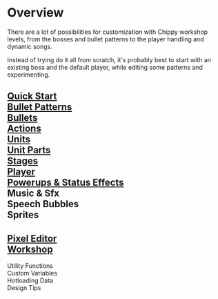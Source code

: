 # Overview

There are a lot of possibilities for customization with Chippy workshop levels, from the bosses and bullet patterns to the player handling and dynamic songs. 

Instead of trying do it all from scratch, it's probably best to start with an existing boss and the default player, while editing some patterns and experimenting.

>
[Quick Start](tutorials/quickstart.md)<br>
[Bullet Patterns](tutorials/pattern.md)<br>
[Bullets](tutorials/bullet.md)<br>
[Actions](tutorials/actions.md)<br>
[Units](tutorials/unit.md)<br>
[Unit Parts](tutorials/unit_parts.md)<br>
[Stages](tutorials/stage.md)<br>
[Player](tutorials/player.md)<br>
[Powerups & Status Effects](tutorials/status.md)<br>
Music & Sfx<br>
Speech Bubbles<br>
Sprites<br>
---
>
[Pixel Editor](tutorials/pxc_editor.md)<br>
[Workshop](tutorials/workshop.md)<br>
---
> 
Utility Functions<br>
Custom Variables<br>
Hotloading Data<br>
Design Tips<br>
